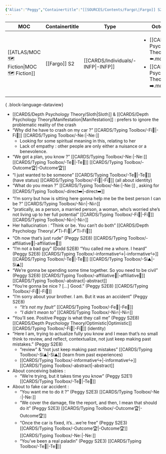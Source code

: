 ```yaml
---
{"Alias":"Peggy","Containertitle":"[[SOURCES/Contents/Fargo\|Fargo]] S2","Author":null,"Au_Type":null,"type":"[[-INFP]]","octogram":["[[UD👤⬅️]]","[[UF👤➡️]]"],"Cat":"fiction","Me_Cat":"watch 🎞️","Theme":null,"languague":"en","moc":"[[MOC 🗺️ Fiction]]","ref":"[Fargo (TV series) - Wikipedia](https://en.wikipedia.org/wiki/Fargo_(TV_series))","dg-publish":true,"permalink":"/cards/individuals/peggy-blomquist/","dgPassFrontmatter":true,"created":"2023-04-17T10:27:35.720+02:00","updated":"2023-04-28T18:51:22.291+02:00"}
---
```


| MOC                                           | Containertitle | Type                                  | Octogram                                                                                                                            | Reference                                                                        |
| --------------------------------------------- | -------------- | ------------------------------------- | ----------------------------------------------------------------------------------------------------------------------------------- | -------------------------------------------------------------------------------- |
| [[ATLAS/MOC 🗺️ Fiction\|MOC 🗺️ Fiction]] | [[Fargo]] S2   | [[CARDS/Individuals/-INFP\|-INFP]] | <ul><li>[[CARDS/Depth Psychology Theory/UD👤⬅️.md\\|UD👤⬅️]]</li><li>[[CARDS/Depth Psychology Theory/UF👤➡️.md\\|UF👤➡️]]</li></ul> | [Fargo (TV series) - Wikipedia](https://en.wikipedia.org/wiki/Fargo_(TV_series)) |

{ .block-language-dataview}
- [[CARDS/Depth Psychology Theory/Sloth\|Sloth]] & [[CARDS/Depth Psychology Theory/Manifestation\|Manifestation]] : prefers to ignore the problematic reality of the crash 
- “Why did he have to crash on my car ?” [[CARDS/Typing Toolbox/-Fi🧭\|-Fi🧭]] [[CARDS/Typing Toolbox/-Ne💧\|-Ne💧]] 
	- Looking for some spiritual meaning in this, relating to her 
	- Lack of empathy : other people are only either a nuisance or a benevolence. 
- “We got a plan, you know ?” [[CARDS/Typing Toolbox/-Ne💧\|-Ne💧]] [[CARDS/Typing Toolbox/-Te🏹\|-Te🏹]] [[CARDS/Typing Toolbox/-Outcome🏆\|-Outcome🏆]] 
- “I just wanted to be someone” [[CARDS/Typing Toolbox/-Te🏹\|-Te🏹]] (have status) [[CARDS/Typing Toolbox/-Fi🧭\|-Fi🧭]] (all about identity)
- “What do you mean ?” [[CARDS/Typing Toolbox/-Ne💧\|-Ne💧]] , asking for [[CARDS/Typing Toolbox/-direct➡️\|-direct➡️]] 
- “I’m sorry but how is sitting here gonna help me be the best person I can be ?”  [[CARDS/Typing Toolbox/-Ni🔥\|-Ni🔥]] 
- “pratically, as a person, a married person, a woman, who’s worried she’s not living up to her full potential” [[CARDS/Typing Toolbox/-Fi🧭\|-Fi🧭]] [[CARDS/Typing Toolbox/-Ni🔥\|-Ni🔥]] 
- Her hallucination : “Think or be. You can’t do both” [[CARDS/Depth Psychology Theory/🗡️Ti-Fi🧭\|🗡️Ti-Fi🧭]]
- “Oh now that’s just rude” (Peggy S2E8) [[CARDS/Typing Toolbox/-affiliative🐜\|-affiliative🐜]] 
- “I’m not a bad guy” (Dodd S2E8) “You called me a whore. I heard” (Peggy S2E8) [[CARDS/Typing Toolbox/-informative↪️\|-informative↪️]] [[CARDS/Typing Toolbox/-Te🏹\|-Te🏹]] [[CARDS/Typing Toolbox/-Si⛰️\|-Si⛰️]] 
- “We’re gonna be spending some time together. So you need to be civil” (Peggy S2E8) [[CARDS/Typing Toolbox/-affiliative🐜\|-affiliative🐜]] [[CARDS/Typing Toolbox/-abstract\|-abstract]] 
- “You’re gonna be nice ? […] Good.” (Peggy S2E8) [[CARDS/Typing Toolbox/-Fi🧭\|-Fi🧭]] 
- “I’m sorry about your brother. I am. But it was an accident” (Peggy S2E8)
	- *“It’s not my fault”* [[CARDS/Typing Toolbox/-Fe💉\|-Fe💉]] 
	- *“I didn’t mean to”* [[CARDS/Typing Toolbox/-Ni🔥\|-Ni🔥]]  
- “You’ll see. Positive Peggy is what they call me” (Peggy S2E8) [[CARDS/Depth Psychology Theory/Optimistic\|Optimistic]] [[CARDS/Typing Toolbox/-Fi🧭\|-Fi🧭]] (identity)
- “Here I am, trying to actualize fully you know and I mean that’s no small think to review, and reflect, contextualize, not just keep making past mistakes.” (Peggy S2E8) 
	- “review” & “not just keep making past mistakes” [[CARDS/Typing Toolbox/-Si⛰️\|-Si⛰️]] (learn from past experiences)
	- [[CARDS/Typing Toolbox/-informative↪️\|-informative↪️]] [[CARDS/Typing Toolbox/-abstract\|-abstract]]  
- About conceiving babies :
	- “We’re trying, but it takes time you know”  (Peggy S2E1) [[CARDS/Typing Toolbox/-Te🏹\|-Te🏹]]
- About to fake car accident : 
	- “You want me to do it ?” (Peggy S2E3) [[CARDS/Typing Toolbox/-Ne💧\|-Ne💧]] 
	- “We cover the damage, file the report, and then, I mean that should do it” (Peggy S2E3) [[CARDS/Typing Toolbox/-Outcome🏆\|-Outcome🏆]] 
	- “Once the car is fixed, it’s…we’re free” (Peggy S2E3) [[CARDS/Typing Toolbox/-Outcome🏆\|-Outcome🏆]] [[CARDS/Typing Toolbox/-Ne💧\|-Ne💧]] 
	- “You’ve been a real paladin” (Peggy S2E3) [[CARDS/Typing Toolbox/-Te🏹\|-Te🏹]]  